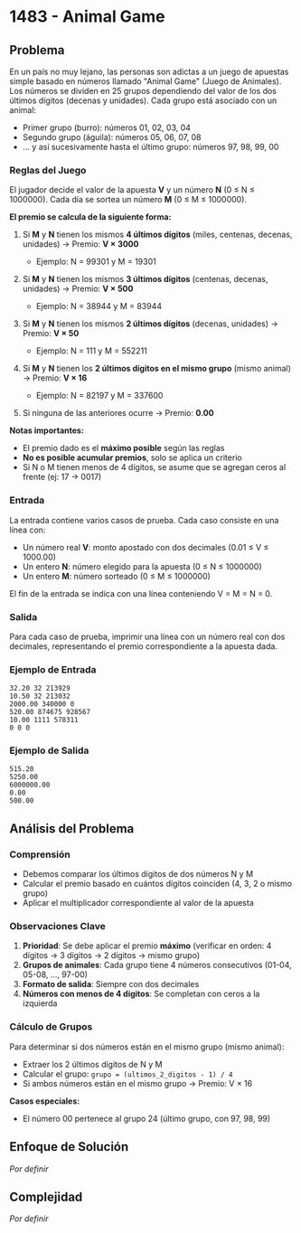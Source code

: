 # 1483 - Animal Game

## Problema

En un país no muy lejano, las personas son adictas a un juego de apuestas simple basado en números llamado "Animal Game" (Juego de Animales). Los números se dividen en 25 grupos dependiendo del valor de los dos últimos dígitos (decenas y unidades). Cada grupo está asociado con un animal:

- Primer grupo (burro): números 01, 02, 03, 04
- Segundo grupo (águila): números 05, 06, 07, 08
- ... y así sucesivamente hasta el último grupo: números 97, 98, 99, 00

### Reglas del Juego

El jugador decide el valor de la apuesta **V** y un número **N** (0 ≤ N ≤ 1000000). Cada día se sortea un número **M** (0 ≤ M ≤ 1000000).

**El premio se calcula de la siguiente forma:**

1. Si **M** y **N** tienen los mismos **4 últimos dígitos** (miles, centenas, decenas, unidades) → Premio: **V × 3000**
   - Ejemplo: N = 99301 y M = 19301

2. Si **M** y **N** tienen los mismos **3 últimos dígitos** (centenas, decenas, unidades) → Premio: **V × 500**
   - Ejemplo: N = 38944 y M = 83944

3. Si **M** y **N** tienen los mismos **2 últimos dígitos** (decenas, unidades) → Premio: **V × 50**
   - Ejemplo: N = 111 y M = 552211

4. Si **M** y **N** tienen los **2 últimos dígitos en el mismo grupo** (mismo animal) → Premio: **V × 16**
   - Ejemplo: N = 82197 y M = 337600

5. Si ninguna de las anteriores ocurre → Premio: **0.00**

**Notas importantes:**
- El premio dado es el **máximo posible** según las reglas
- **No es posible acumular premios**, solo se aplica un criterio
- Si N o M tienen menos de 4 dígitos, se asume que se agregan ceros al frente (ej: 17 → 0017)

### Entrada

La entrada contiene varios casos de prueba. Cada caso consiste en una línea con:
- Un número real **V**: monto apostado con dos decimales (0.01 ≤ V ≤ 1000.00)
- Un entero **N**: número elegido para la apuesta (0 ≤ N ≤ 1000000)
- Un entero **M**: número sorteado (0 ≤ M ≤ 1000000)

El fin de la entrada se indica con una línea conteniendo V = M = N = 0.

### Salida

Para cada caso de prueba, imprimir una línea con un número real con dos decimales, representando el premio correspondiente a la apuesta dada.

### Ejemplo de Entrada
```
32.20 32 213929
10.50 32 213032
2000.00 340000 0
520.00 874675 928567
10.00 1111 578311
0 0 0
```

### Ejemplo de Salida
```
515.20
5250.00
6000000.00
0.00
500.00
```

## Análisis del Problema

### Comprensión
- Debemos comparar los últimos dígitos de dos números N y M
- Calcular el premio basado en cuántos dígitos coinciden (4, 3, 2 o mismo grupo)
- Aplicar el multiplicador correspondiente al valor de la apuesta

### Observaciones Clave
1. **Prioridad**: Se debe aplicar el premio **máximo** (verificar en orden: 4 dígitos → 3 dígitos → 2 dígitos → mismo grupo)
2. **Grupos de animales**: Cada grupo tiene 4 números consecutivos (01-04, 05-08, ..., 97-00)
3. **Formato de salida**: Siempre con dos decimales
4. **Números con menos de 4 dígitos**: Se completan con ceros a la izquierda

### Cálculo de Grupos
Para determinar si dos números están en el mismo grupo (mismo animal):
- Extraer los 2 últimos dígitos de N y M
- Calcular el grupo: `grupo = (ultimos_2_digitos - 1) / 4`
- Si ambos números están en el mismo grupo → Premio: V × 16

**Casos especiales:**
- El número 00 pertenece al grupo 24 (último grupo, con 97, 98, 99)

## Enfoque de Solución

*Por definir*

## Complejidad

*Por definir*
